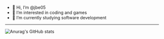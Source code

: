 - 👋 Hi, I’m @jbe05
- 👀 I’m interested in coding and games
- 🌱 I’m currently studying software development

----

![Anurag's GitHub stats](https://github-readme-stats.vercel.app/api?username=jbe05&count_private=true&theme=gotham)
